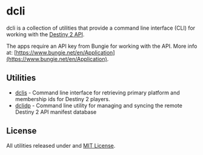 # dcli

dcli is a collection of utilities that provide a command line interface (CLI) for working with the [Destiny 2 API](https://github.com/Bungie-net/api). 

The apps require an API key from Bungie for working with the API. More info at: [https://www.bungie.net/en/Application](https://www.bungie.net/en/Application).

## Utilities

* [dclis](https://github.com/mikechambers/dcli/tree/main/src/dclis) - Command line interface for retrieving primary platform and membership ids for Destiny 2 players.
* [dclidp](https://github.com/mikechambers/dcli/tree/main/src/dclidp) - Command line utility for managing and syncing the remote Destiny 2 API manifest database

## License

All utilities released under and [MIT License](LICENSE.md).
